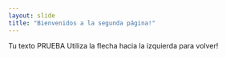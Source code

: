 ```yaml
---
layout: slide
title: "Bienvenidos a la segunda página!"
---
```

Tu texto PRUEBA
Utiliza la flecha hacia la izquierda para volver!
